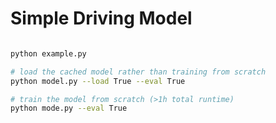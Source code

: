 # Simple Driving Model

```bash

python example.py

# load the cached model rather than training from scratch
python model.py --load True --eval True

# train the model from scratch (>1h total runtime)
python mode.py --eval True
```
